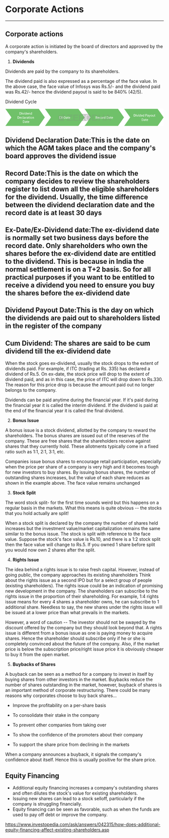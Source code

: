 # Corporate Actions

---

## Corporate actions

A corporate action is initiated by the board of directors and approved by the company's shareholders.

1. **Dividends**

Dividends are paid by the company to its shareholders.

The dividend paid is also expressed as a percentage of the face value. In the above case, the face value of Infosys was Rs.5/- and the dividend paid was Rs.42/- hence the dividend payout is said to be 840% (42/5).

Dividend Cycle

![ch11-diagram](media/Corporate-Actions-image1.png)

## Dividend Declaration Date:This is the date on which the AGM takes place and the company's board approves the dividend issue

## Record Date:This is the date on which the company decides to review the shareholders register to list down all the eligible shareholders for the dividend. Usually, the time difference between the dividend declaration date and the record date is at least 30 days

## Ex-Date/Ex-Dividend date:The ex-dividend date is normally set two business days before the record date. Only shareholders who own the shares before the ex-dividend date are entitled to the dividend. This is because in India the normal settlement is on a T+2 basis. So for all practical purposes if you want to be entitled to receive a dividend you need to ensure you buy the shares before the ex-dividend date

## Dividend Payout Date:This is the day on which the dividends are paid out to shareholders listed in the register of the company

## Cum Dividend: The shares are said to be cum dividend till the ex-dividend date

When the stock goes ex-dividend, usually the stock drops to the extent of dividends paid. For example, if ITC (trading at Rs. 335) has declared a dividend of Rs.5. On ex-date, the stock price will drop to the extent of dividend paid, and as in this case, the price of ITC will drop down to Rs.330. The reason for this price drop is because the amount paid out no longer belongs to the company.

Dividends can be paid anytime during the financial year. If it's paid during the financial year it is called the interim dividend. If the dividend is paid at the end of the financial year it is called the final dividend.

2. **Bonus Issue**

A bonus issue is a stock dividend, allotted by the company to reward the shareholders. The bonus shares are issued out of the reserves of the company. These are free shares that the shareholders receive against shares that they currently hold. These allotments typically come in a fixed ratio such as 1:1, 2:1, 3:1, etc.

Companies issue bonus shares to encourage retail participation, especially when the price per share of a company is very high and it becomes tough for new investors to buy shares. By issuing bonus shares, the number of outstanding shares increases, but the value of each share reduces as shown in the example above. The face value remains unchanged

3. **Stock Split**

The word stock split- for the first time sounds weird but this happens on a regular basis in the markets. What this means is quite obvious -- the stocks that you hold actually are split!

When a stock split is declared by the company the number of shares held increases but the investment value/market capitalization remains the same similar to the bonus issue. The stock is split with reference to the face value. Suppose the stock's face value is Rs.10, and there is a 1:2 stock split then the face value will change to Rs.5. If you owned 1 share before split you would now own 2 shares after the split.

4. **Rights Issue**

The idea behind a rights issue is to raise fresh capital. However, instead of going public, the company approaches its existing shareholders Think about the rights issue as a second IPO but for a select group of people (existing shareholders). The rights issue could be an indication of promising new development in the company. The shareholders can subscribe to the rights issue in the proportion of their shareholding. For example, 1:4 rights issue means for every 4 shares a shareholder owns, he can subscribe to 1 additional share. Needless to say, the new shares under the rights issue will be issued at a lower price than what prevails in the markets.

However, a word of caution -- The investor should not be swayed by the discount offered by the company but they should look beyond that. A rights issue is different from a bonus issue as one is paying money to acquire shares. Hence the shareholder should subscribe only if he or she is completely convinced about the future of the company. Also, if the market price is below the subscription price/right issue price it is obviously cheaper to buy it from the open market.

5. **Buybacks of Shares**

A buyback can be seen as a method for a company to invest in itself by buying shares from other investors in the market. Buybacks reduce the number of shares outstanding in the market, however, buyback of shares is an important method of corporate restructuring. There could be many reasons why corporates choose to buy back shares...

- Improve the profitability on a per-share basis

- To consolidate their stake in the company

- To prevent other companies from taking over

- To show the confidence of the promoters about their company

- To support the share price from declining in the markets

When a company announces a buyback, it signals the company's confidence about itself. Hence this is usually positive for the share price.

## Equity Financing

- Additional equity financing increases a company's outstanding shares and often dilutes the stock's value for existing shareholders.
- Issuing new shares can lead to a stock selloff, particularly if the company is struggling financially.
- Equity financing can be seen as favorable, such as when the funds are used to pay off debt or improve the company.

<https://www.investopedia.com/ask/answers/042315/how-does-additional-equity-financing-affect-existing-shareholders.asp>
